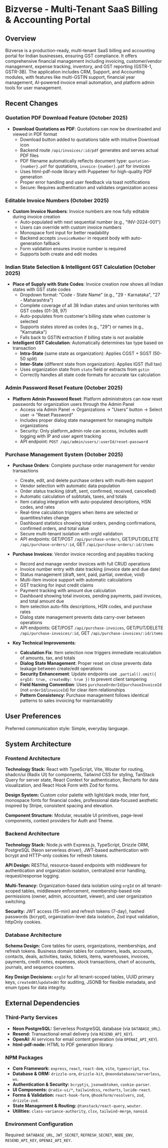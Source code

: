 # Bizverse - Multi-Tenant SaaS Billing & Accounting Portal

## Overview

Bizverse is a production-ready, multi-tenant SaaS billing and accounting portal for Indian businesses, ensuring GST compliance. It offers comprehensive financial management including invoicing, customer/vendor management, expense tracking, inventory, and GST reporting (GSTR-1, GSTR-3B). The application includes CRM, Support, and Accounting modules, with features like multi-GSTIN support, financial year management, AI-powered invoice email automation, and platform admin tools for user management.

## Recent Changes

### Quotation PDF Download Feature (October 2025)
- **Download Quotations as PDF**: Quotations can now be downloaded and viewed in PDF format
  - Download button added to quotations table with intuitive Download icon
  - Backend route `/api/invoices/:id/pdf` generates and serves actual PDF files
  - PDF filename automatically reflects document type: `quotation-{number}.pdf` for quotations, `invoice-{number}.pdf` for invoices
  - Uses html-pdf-node library with Puppeteer for high-quality PDF generation
  - Proper error handling and user feedback via toast notifications
  - Secure: Requires authentication and validates organization access

### Editable Invoice Numbers (October 2025)
- **Custom Invoice Numbers**: Invoice numbers are now fully editable during invoice creation
  - Auto-populated with next sequential number (e.g., "INV-2024-001")
  - Users can override with custom invoice numbers
  - Monospace font input for better readability
  - Backend accepts `invoiceNumber` in request body with auto-generation fallback
  - Form validation ensures invoice number is required
  - Supports both create and edit modes

### Indian State Selection & Intelligent GST Calculation (October 2025)
- **Place of Supply with State Codes**: Invoice creation now shows all Indian states with GST state codes
  - Dropdown format: "Code - State Name" (e.g., "29 - Karnataka", "27 - Maharashtra")
  - Complete coverage of all 38 Indian states and union territories with GST codes (01-38, 97)
  - Auto-populates from customer's billing state when customer is selected
  - Supports states stored as codes (e.g., "29") or names (e.g., "Karnataka")
  - Falls back to GSTIN extraction if billing state is not available
- **Intelligent GST Calculation**: Automatically determines tax type based on transaction
  - **Intra-State** (same state as organization): Applies CGST + SGST (50-50 split)
  - **Inter-State** (different state from organization): Applies IGST (full tax)
  - Uses organization state from `state` field or extracts from `gstin`
  - Correctly handles all state code formats for accurate tax calculation

### Admin Password Reset Feature (October 2025)
- **Platform Admin Password Reset**: Platform administrators can now reset passwords for organization users through the Admin Panel
  - Access via Admin Panel → Organizations → "Users" button → Select user → "Reset Password"
  - Includes proper dialog state management for managing multiple organizations
  - Security: Only platform_admin role can access, includes audit logging with IP and user agent tracking
  - API endpoint: `POST /api/admin/users/:userId/reset-password`

### Purchase Management System (October 2025)
- **Purchase Orders**: Complete purchase order management for vendor transactions
  - Create, edit, and delete purchase orders with multi-item support
  - Vendor selection with automatic data population
  - Order status tracking (draft, sent, confirmed, received, cancelled)
  - Automatic calculation of subtotals, taxes, and totals
  - Item catalog integration with auto-populated descriptions, HSN codes, and rates
  - Real-time calculation triggers when items are selected or quantities/rates change
  - Dashboard statistics showing total orders, pending confirmations, confirmed orders, and total value
  - Secure multi-tenant isolation with orgId validation
  - API endpoints: GET/POST `/api/purchase-orders`, GET/PUT/DELETE `/api/purchase-orders/:id`, GET `/api/purchase-orders/:id/items`
  
- **Purchase Invoices**: Vendor invoice recording and payables tracking
  - Record and manage vendor invoices with full CRUD operations
  - Invoice number entry with date tracking (invoice date and due date)
  - Status management (draft, sent, paid, partial, overdue, void)
  - Multi-item invoice support with automatic calculations
  - GST tracking for input credit claims
  - Payment tracking with amount due calculation
  - Dashboard showing total invoices, pending payments, paid invoices, and total amount due
  - Item selection auto-fills descriptions, HSN codes, and purchase rates
  - Dialog state management prevents data carry-over between operations
  - API endpoints: GET/POST `/api/purchase-invoices`, GET/PUT/DELETE `/api/purchase-invoices/:id`, GET `/api/purchase-invoices/:id/items`

- **Key Technical Improvements**:
  - **Calculation Fix**: Item selection now triggers immediate recalculation of amounts, tax, and totals
  - **Dialog State Management**: Proper reset on close prevents data leakage between create/edit operations
  - **Security Enhancement**: Update endpoints use `.partial().omit({ orgId: true, createdBy: true })` to prevent client tampering
  - **Field Naming Convention**: Uses `purchaseOrderId`/`purchaseInvoiceId` (not `orderId`/`invoiceId`) for clear item relationships
  - **Pattern Consistency**: Purchase management follows identical patterns to sales invoicing for maintainability

## User Preferences

Preferred communication style: Simple, everyday language.

## System Architecture

### Frontend Architecture

**Technology Stack:** React with TypeScript, Vite, Wouter for routing, shadcn/ui (Radix UI) for components, Tailwind CSS for styling, TanStack Query for server state, React Context for authentication, Recharts for data visualization, and React Hook Form with Zod for forms.

**Design System:** Custom color palette with light/dark mode, Inter font, monospace fonts for financial codes, professional data-focused aesthetic inspired by Stripe, consistent spacing and elevation.

**Component Structure:** Modular, reusable UI primitives, page-level components, context providers for Auth and Theme.

### Backend Architecture

**Technology Stack:** Node.js with Express.js, TypeScript, Drizzle ORM, PostgreSQL (Neon serverless driver), JWT-based authentication with bcrypt and HTTP-only cookies for refresh tokens.

**API Design:** RESTful, resource-based endpoints with middleware for authentication and organization isolation, centralized error handling, request/response logging.

**Multi-Tenancy:** Organization-based data isolation using `orgId` on all tenant-scoped tables, middleware enforcement, membership-based role permissions (owner, admin, accountant, viewer), and user organization switching.

**Security:** JWT access (15-min) and refresh tokens (7-day), hashed passwords (bcrypt), organization-level data isolation, Zod input validation, httpOnly cookies.

### Database Architecture

**Schema Design:** Core tables for users, organizations, memberships, and refresh tokens. Business domain tables for customers, leads, accounts, contacts, deals, activities, tasks, tickets, items, warehouses, invoices, payments, credit notes, expenses, stock transactions, chart of accounts, journals, and sequence counters.

**Key Design Decisions:** `orgId` for all tenant-scoped tables, UUID primary keys, `createdAt`/`updatedAt` for auditing, JSONB for flexible metadata, and enum types for data integrity.

## External Dependencies

### Third-Party Services

*   **Neon PostgreSQL:** Serverless PostgreSQL database (via `DATABASE_URL`).
*   **Resend:** Transactional email delivery (via `RESEND_API_KEY`).
*   **OpenAI:** AI services for email content generation (via `OPENAI_API_KEY`).
*   **html-pdf-node:** HTML to PDF generation library.

### NPM Packages

*   **Core Framework:** `express`, `react`, `react-dom`, `vite`, `typescript`, `tsx`.
*   **Database & ORM:** `drizzle-orm`, `drizzle-kit`, `@neondatabase/serverless`, `ws`.
*   **Authentication & Security:** `bcryptjs`, `jsonwebtoken`, `cookie-parser`.
*   **UI Components:** `@radix-ui/*`, `tailwindcss`, `recharts`, `lucide-react`.
*   **Forms & Validation:** `react-hook-form`, `@hookform/resolvers`, `zod`, `drizzle-zod`.
*   **State Management & Routing:** `@tanstack/react-query`, `wouter`.
*   **Utilities:** `class-variance-authority`, `clsx`, `tailwind-merge`, `nanoid`.

### Environment Configuration

Required: `DATABASE_URL`, `JWT_SECRET`, `REFRESH_SECRET`, `NODE_ENV`, `RESEND_API_KEY`, `OPENAI_API_KEY`.